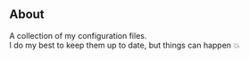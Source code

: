 ## About
A collection of my configuration files.\
I do my best to keep them up to date, but things can happen 💥
